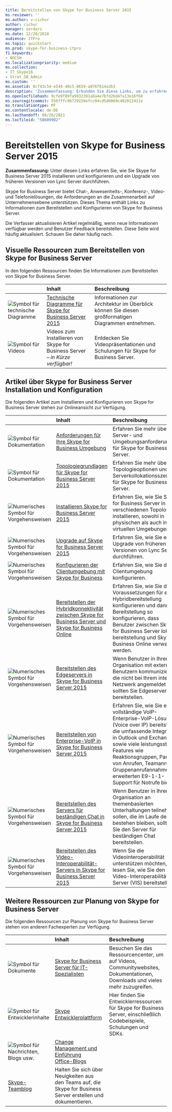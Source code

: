 ```yaml
---
title: Bereitstellen von Skype for Business Server 2015
ms.reviewer: ''
ms.author: v-cichur
author: cichur
manager: serdars
ms.date: 12/20/2018
audience: ITPro
ms.topic: quickstart
ms.prod: skype-for-business-itpro
f1.keywords:
- NOCSH
ms.localizationpriority: medium
ms.collection:
- IT_Skype16
- Strat_SB_Admin
ms.custom: ''
ms.assetid: 0cf43c54-e544-40c5-8659-a876f614a3b3
description: 'Zusammenfassung: Erkunden Sie diese Links, um zu erfahren, wie Sie Skype for Business Server 2015 installieren und konfigurieren und ein Upgrade von früheren Versionen von Lync Server durchführen.'
ms.openlocfilehash: 9cfe9f89fa9932391a8a4e7bfd2bd4fa13e16f60
ms.sourcegitcommit: 556fffc96729150efcc04cd5d6069c402012421e
ms.translationtype: MT
ms.contentlocale: de-DE
ms.lasthandoff: 08/26/2021
ms.locfileid: "58609902"
---
```

# <a name="deploy-skype-for-business-server-2015"></a>Bereitstellen von Skype for Business Server 2015
 
**Zusammenfassung:** Unter diesen Links erfahren Sie, wie Sie Skype for Business Server 2015 installieren und konfigurieren und ein Upgrade von früheren Versionen von Lync Server durchführen.
  
Skype for Business Server bietet Chat-, Anwesenheits-, Konferenz-, Video- und Telefonielösungen, die Anforderungen an die Zusammenarbeit auf Unternehmensebene unterstützen. Dieses Thema enthält Links zu Informationen zum Bereitstellen und Konfigurieren von Skype for Business Server. 
  
Die Verfasser aktualisieren Artikel regelmäßig, wenn neue Informationen verfügbar werden und Benutzer Feedback bereitstellen. Diese Seite wird häufig aktualisiert. Schauen Sie daher häufig nach.
## <a name="visual-resources-about-how-to-deploy-skype-for-business-server"></a>Visuelle Ressourcen zum Bereitstellen von Skype for Business Server

In den folgenden Ressourcen finden Sie Informationen zum Bereitstellen von Skype for Business Server.
  
||**Inhalt**|**Beschreibung**|
|:-----|:-----|:-----|
|![Symbol für technische Diagramme](../media/87de0d09-77fd-46f2-b9f6-99a7998fd332.png)|[Technische Diagramme für Skype for Business Server 2015](../technical-diagrams.md) <br/> |Informationen zur Architektur im Überblick können Sie diesen großformatigen Diagrammen entnehmen.  <br/> |
|![Symbol für Videos](../media/143e0d86-1c68-482a-9bf9-93e7966acca0.png)|Videos zum Installieren von Skype for Business Server – *in Kürze verfügbar!*  <br/> |Entdecken Sie Videopräsentationen und Schulungen für Skype for Business Server.  <br/> |
   
##  <a name="articles-about-skype-for-business-server-installation-and-configuration"></a>Artikel über Skype for Business Server Installation und Konfiguration

Die folgenden Artikel zum Installieren und Konfigurieren von Skype for Business Server stehen zur Onlineansicht zur Verfügung. 
  
||**Inhalt**|**Beschreibung**|
|:-----|:-----|:-----|
|![Symbol für Dokumentation](../media/e4c786ef-1fff-4512-87c5-748543c60222.png)|[Anforderungen für Ihre Skype for Business Umgebung](../plan-your-deployment/requirements-for-your-environment/requirements-for-your-environment.md) <br/> |Erfahren Sie mehr über Server- und Umgebungsanforderungen für Skype for Business Server.  <br/> |
|![Symbol für Dokumentation](../media/e4c786ef-1fff-4512-87c5-748543c60222.png)|[Topologiegrundlagen für Skype for Business Server 2015](../plan-your-deployment/topology-basics/topology-basics.md) <br/> |Erfahren Sie mehr über Topologieoptionen und Serverkollokationsszenarien für Skype for Business Server.  <br/> |
|![Numerisches Symbol für Vorgehensweisen](../media/d73b5029-a6ba-4abd-9197-d8151dabf56e.png)|[Installieren Skype for Business Server 2015](install/install.md) <br/> |Erfahren Sie, wie Sie Skype for Business Server in verschiedenen Topologien installieren, sowohl in physischen als auch in virtuellen Umgebungen.  <br/> |
|![Numerisches Symbol für Vorgehensweisen](../media/d73b5029-a6ba-4abd-9197-d8151dabf56e.png)|[Upgrade auf Skype for Business Server 2015](upgrade-to-skype-for-business-server.md) <br/> |Erfahren Sie, wie Sie ein Upgrade von früheren Versionen von Lync Server durchführen.  <br/> |
|![Numerisches Symbol für Vorgehensweisen](../media/d73b5029-a6ba-4abd-9197-d8151dabf56e.png)|[Konfigurieren der Clientumgebung mit Skype for Business](deploy-clients/configure-the-client-experience.md) <br/> |Erfahren Sie, wie Sie die Clientumgebung konfigurieren.  <br/> |
|![Numerisches Symbol für Vorgehensweisen](../media/d73b5029-a6ba-4abd-9197-d8151dabf56e.png)|[Bereitstellen der Hybridkonnektivität zwischen Skype for Business Server und Skype for Business Online](../../SfbHybrid/hybrid/configure-hybrid-connectivity.md?bc=%2fSkypeForBusiness%2fbreadcrumb%2ftoc.json&toc=%2fSkypeForBusiness%2ftoc.json) <br/> |Erfahren Sie, wie Sie die Voraussetzungen für eine Hybridbereitstellung konfigurieren und dann Ihre Bereitstellung so konfigurieren, dass Benutzer zwischen Skype for Business Server lokalen bereitstellung und Skype for Business Online verwaltet werden.  <br/> |
|![Numerisches Symbol für Vorgehensweisen](../media/d73b5029-a6ba-4abd-9197-d8151dabf56e.png)|[Bereitstellen des Edgeservers in Skype for Business Server 2015](deploy-edge-server/deploy-edge-server.md) <br/> |Wenn Benutzer in Ihrer Organisation mit externen Benutzern kommunizieren, die nicht bei Ihrem internen Netzwerk angemeldet sind, sollten Sie Edgeserver bereitstellen.  <br/> |
|![Numerisches Symbol für Vorgehensweisen](../media/d73b5029-a6ba-4abd-9197-d8151dabf56e.png)|[Bereitstellen von Enterprise-VoIP in Skype for Business Server 2015](deploy-enterprise-voice/deploy-enterprise-voice.md) <br/> |Erfahren Sie, wie Sie eine vollständige VoIP-Enterprise-VoIP-Lösung (Voice over IP) bereitstellen, die umfassende Integration in Outlook und Exchange sowie viele leistungsstarke Features wie Reaktionsgruppen, Parken von Anrufen, Teamanrufe, Gruppenanrufannahme und erweiterten E9-1-1-Support für Notrufe bietet.  <br/> |
|![Numerisches Symbol für Vorgehensweisen](../media/d73b5029-a6ba-4abd-9197-d8151dabf56e.png)|[Bereitstellen des Servers für beständigen Chat in Skype for Business Server 2015](deploy-persistent-chat-server/deploy-persistent-chat-server.md) <br/> |Wenn Benutzer in Ihrer Organisation an themenbasierten Unterhaltungen teilnehmen sollen, die im Laufe der Zeit bestehen bleiben, sollten Sie den Server für beständigen Chat bereitstellen.  <br/> |
|![Numerisches Symbol für Vorgehensweisen](../media/d73b5029-a6ba-4abd-9197-d8151dabf56e.png)|[Bereitstellen des Video-Interoperabilität-Servers in Skype for Business Server 2015](deploy-video-interop-server/deploy-video-interop-server.md) <br/> |Wenn Sie die Videointeroperabilität unterstützen möchten, lesen Sie, wie Sie den Video-Interoperabilität-Server (VIS) bereitstellen.  <br/> |
   
## <a name="additional-resources-about-planning-for-skype-for-business-server"></a>Weitere Ressourcen zur Planung von Skype for Business Server

Die folgenden Ressourcen zur Planung von Skype for Business Server stehen von anderen Fachexperten zur Verfügung. 
  
||**Inhalt**|**Beschreibung**|
|:-----|:-----|:-----|
|![Symbol für Dokumente](../media/4eff581b-890b-46cb-8224-a4122137d27e.png)|[Skype for Business Server für IT-Spezialisten](../../Hub/index.yml) <br/> |Besuchen Sie das Ressourcencenter, um auf Videos, Communitywebsites, Dokumentationen, Downloads und vieles mehr zuzugreifen.  <br/> |
|![Symbol für Entwicklerinhalte](../media/3626138a-2778-407e-911f-a0dcbdc36684.png)|[Skype Entwicklerplattform](/skype-sdk/skypedeveloperplatform) <br/> |Hier finden Sie Entwicklerressourcen für Skype for Business Server, einschließlich Codebeispiele, Schulungen und SDKs.  <br/> |
|![Symbol für Nachrichten, Blogs usw.](../media/ac692cb8-7db8-4810-b53f-1bc88b1e4cac.png)|[Change Management und Einführung](https://go.microsoft.com/fwlink/p/?LinkId=532796) <br/> [Office-Blogs](https://go.microsoft.com/fwlink/p/?LinkId=528899) <br/> 
[Skype-Teamblog](https://go.microsoft.com/fwlink/p/?LinkId=532818) <br/> |Halten Sie sich über Neuigkeiten aus den Teams auf, die Skype for Business Server erstellen und dokumentieren.  <br/> |
